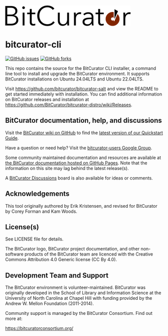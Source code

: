 ![Logo](https://github.com/BitCurator/bitcurator.github.io/blob/main/logos/BitCurator-Basic-400px.png)

# bitcurator-cli

[![GitHub issues](https://img.shields.io/github/issues/bitcurator/bitcurator-salt.svg)](https://github.com/bitcurator/bitcurator-salt/issues)
[![GitHub forks](https://img.shields.io/github/forks/bitcurator/bitcurator-salt.svg)](https://github.com/bitcurator/bitcurator-salt/network)

This repo contains the source for the BitCurator CLI installer, a command line tool to install and upgrade the BitCurator environment. It supports BitCurator installations on Ubuntu 24.04LTS and Ubuntu 22.04LTS.

Visit https://github.com/bitcurator/bitcurator-salt and view the README to get started immediately with installation. You can find additional information on BitCurator releases and installation at https://github.com/BitCurator/bitcurator-distro/wiki/Releases. 

## BitCurator documentation, help, and discussions

Visit the [BitCurator wiki on GitHub](https://github.com/BitCurator/bitcurator-distro/wiki/Releases) to find the [latest version of our Quickstart Guide](https://github.com/BitCurator/bitcurator-distro/wiki/Releases#quickstart-guide).

Have a question or need help? Visit the [bitcurator-users Google Group](https://groups.google.com/d/forum/bitcurator-users).

Some community maintained documentation and resources are available at [the BitCurator documentation hosted on GitHub Pages](https://bitcurator.github.io/documentation/). Note that the information on this site may lag behind the latest release(s).

A [BitCurator Discussions](https://github.com/orgs/BitCurator/discussions) board is also available for ideas or comments.

## Acknowledgements

This tool originally authored by Erik Kristensen, and revised for BitCurator by Corey Forman and Kam Woods.

## License(s)

See LICENSE file for details. 

The BitCurator logo, BitCurator project documentation, and other non-software products of the BitCurator team are licenced with the Creative Commons Attribution 4.0 Generic license (CC By 4.0).

## Development Team and Support

The BitCurator environment is volunteer-maintained. BitCurator was originally developed in the School of Library and Information Science at the University of North Carolina at Chapel Hill with funding provided by the Andrew W. Mellon Foundation (2011-2014).

Community support is managed by the BitCurator Consortium. Find out more at:

https://bitcuratorconsortium.org/


